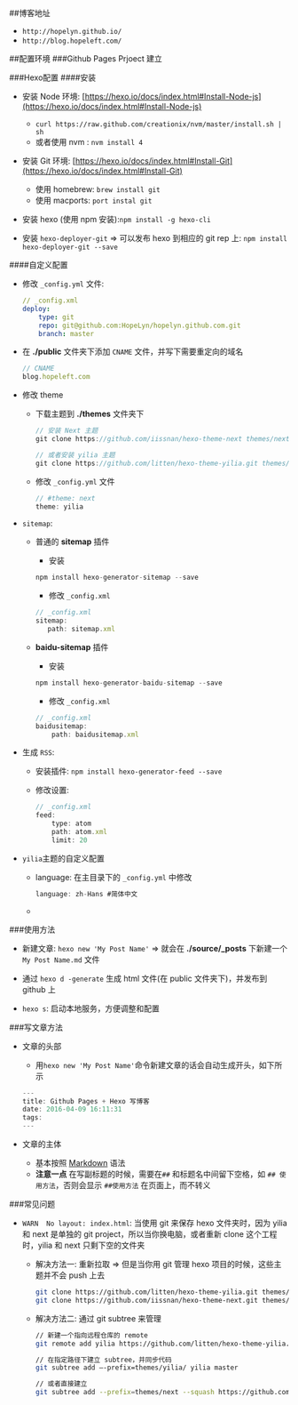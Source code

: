 ##博客地址
*	`http://hopelyn.github.io/`
* 	`http://blog.hopeleft.com/`

##配置环境
###Github Pages Prjoect 建立

###Hexo配置
####安装
*	安装 Node 环境: [https://hexo.io/docs/index.html#Install-Node-js](https://hexo.io/docs/index.html#Install-Node-js)
	* 	`curl https://raw.github.com/creationix/nvm/master/install.sh | sh`
	*  	或者使用 nvm : `nvm install 4`

* 	安装 Git 环境: [https://hexo.io/docs/index.html#Install-Git](https://hexo.io/docs/index.html#Install-Git)
	*  	使用 homebrew: `brew install git`
	*  	使用 macports: `port instal git`

* 	安装 hexo (使用 npm 安装):`npm install -g hexo-cli`

* 	安装 `hexo-deployer-git` => 可以发布 hexo 到相应的 git rep 上: `npm install hexo-deployer-git --save` 

####自定义配置
*	修改 `_config.yml` 文件:
		
	```yml
	// _config.xml
	deploy:
		type: git
		repo: git@github.com:HopeLyn/hopelyn.github.com.git
		branch: master
	```

*	在 **./public** 文件夹下添加 `CNAME` 文件，并写下需要重定向的域名 

	```js
	// CNAME
	blog.hopeleft.com
	```
	
*	修改 theme
	* 	下载主题到 **./themes** 文件夹下

		```js
		// 安装 Next 主题
		git clone https://github.com/iissnan/hexo-theme-next themes/next
		
		// 或者安装 yilia 主题
		git clone https://github.com/litten/hexo-theme-yilia.git themes/yilia
		```
		
	*  	修改 `_config.yml` 文件

		```js
		// #theme: next
		theme: yilia
		```
		
*	`sitemap`: 
	*	普通的 **sitemap** 插件
		*	安装
	
		```js
		npm install hexo-generator-sitemap --save
		```

		*	修改 `_config.xml`
		
		```js
		// _config.xml
		sitemap:
           path: sitemap.xml
		```
	
	*	**baidu-sitemap** 插件
		*	安装
		
		```js
		npm install hexo-generator-baidu-sitemap --save
		```

		*	修改 `_config.xml`
		
		```js
		// _config.xml
		baidusitemap:
			path: baidusitemap.xml
		```

*	生成 `RSS`:
	* 	安装插件: `npm install hexo-generator-feed --save`
	*	修改设置:

		```js
		// _config.xml
		feed:
			type: atom
			path: atom.xml
			limit: 20
		```

*	`yilia`主题的自定义配置
	* 	language: 在主目录下的 `_config.yml` 中修改
	
		```js
		language: zh-Hans #简体中文
		```
		
	*	

###使用方法
*	新建文章: `hexo new 'My Post Name'` => 就会在 **./source/_posts** 下新建一个 `My Post Name.md` 文件

*	通过 `hexo d -generate` 生成 html 文件(在 public 文件夹下)，并发布到 github 上

*	`hexo s`: 启动本地服务，方便调整和配置

###写文章方法
* 	文章的头部
	*  	用`hexo new 'My Post Name'`命令新建文章的话会自动生成开头，如下所示
	
	```js
	---
	title: Github Pages + Hexo 写博客
	date: 2016-04-09 16:11:31
	tags:
	---
	```

*	文章的主体
	*	基本按照 [Markdown](http://www.appinn.com/markdown/) 语法
	* 	**注意一点** 在写副标题的时候，需要在`##` 和标题名中间留下空格，如 `## 使用方法`，否则会显示 `##使用方法` 在页面上，而不转义


###常见问题
*	`WARN  No layout: index.html`: 当使用 git 来保存 hexo 文件夹时，因为 yilia 和 next 是单独的 git project，所以当你换电脑，或者重新 clone 这个工程时，yilia 和 next 只剩下空的文件夹
	* 	解决方法一: 重新拉取 => 但是当你用 git 管理 hexo 项目的时候，这些主题并不会 push 上去

		```bash
		git clone https://github.com/litten/hexo-theme-yilia.git themes/yilia
		git clone https://github.com/iissnan/hexo-theme-next.git themes/next
		```
	
	*	解决方法二: 通过 git subtree 来管理

		```bash
		// 新建一个指向远程仓库的 remote 
		git remote add yilia https://github.com/litten/hexo-theme-yilia.git
		
		// 在指定路径下建立 subtree，并同步代码
		git subtree add —-prefix=themes/yilia/ yilia master
		
		// 或者直接建立
		git subtree add --prefix=themes/next --squash https://github.com/iissnan/hexo-theme-next.git master
		```
